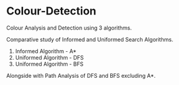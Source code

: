 # Colour-Detection

Colour Analysis and Detection using 3 algorithms.

Comparative study of Informed and Uniformed Search Algorithms.

1. Informed Algorithm - A*
2. Uniformed Algorithm - DFS 
3. Uniformed Algorithm - BFS

Alongside with Path Analysis of DFS and BFS excluding A*.
